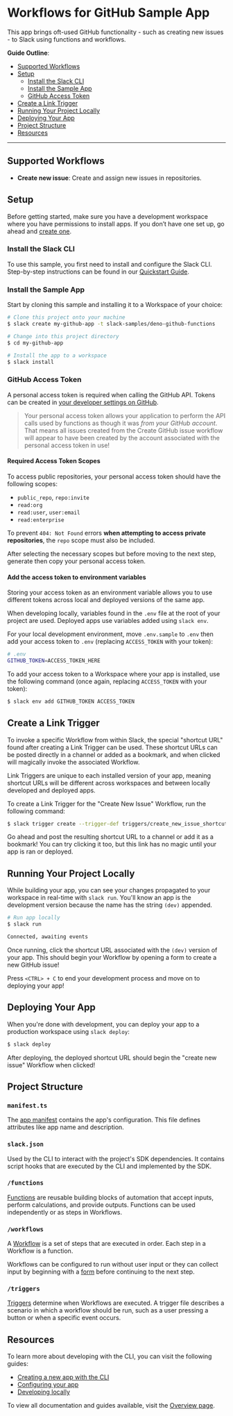 # Workflows for GitHub Sample App

This app brings oft-used GitHub functionality - such as creating new issues - to Slack using functions and workflows.

**Guide Outline**:

- [Supported Workflows](#supported-workflows)
- [Setup](#setup)
  - [Install the Slack CLI](#install-the-slack-cli)
  - [Install the Sample App](#install-the-sample-app)
  - [GitHub Access Token](#github-access-token)
- [Create a Link Trigger](#create-a-link-trigger)
- [Running Your Project Locally](#running-your-project-locally)
- [Deploying Your App](#deploying-your-app)
- [Project Structure](#project-structure)
- [Resources](#resources)

---

## Supported Workflows

- **Create new issue**: Create and assign new issues in repositories.

## Setup

Before getting started, make sure you have a development workspace where you
have permissions to install apps. If you don’t have one set up, go ahead and
[create one](https://slack.com/create).

### Install the Slack CLI

To use this sample, you first need to install and configure the Slack CLI.
Step-by-step instructions can be found in our
[Quickstart Guide](https://api.slack.com/future/quickstart).

### Install the Sample App

Start by cloning this sample and installing it to a Workspace of your choice:

```zsh
# Clone this project onto your machine
$ slack create my-github-app -t slack-samples/deno-github-functions

# Change into this project directory
$ cd my-github-app

# Install the app to a workspace
$ slack install
```

### GitHub Access Token

A personal access token is required when calling the GitHub API. Tokens can be
created in [your developer settings on GitHub](https://github.com/settings/tokens).

> Your personal access token allows your application to perform the API calls
used by functions as though it was _from your GitHub account_. That means all
issues created from the Create GitHub issue workflow will appear to have been
created by the account associated with the personal access token in use!

#### Required Access Token Scopes

To access public repositories, your personal access token should have the following scopes:

- `public_repo`, `repo:invite`
- `read:org`
- `read:user`, `user:email`
- `read:enterprise`

To prevent `404: Not Found` errors **when attempting to access private repositories**, the `repo` scope must also be included.

After selecting the necessary scopes but before moving to the next step, generate
then copy your personal access token.

#### Add the access token to environment variables

Storing your access token as an environment variable allows you to use
different tokens across local and deployed versions of the same app. 

When developing locally, variables found in the `.env` file at the root of your
project are used. Deployed apps use variables added using `slack env`.

For your local development environment, move `.env.sample` to `.env` then add
your access token to `.env` (replacing `ACCESS_TOKEN` with your token):

```bash
# .env
GITHUB_TOKEN=ACCESS_TOKEN_HERE
```

To add your access token to a Workspace where your app is installed, use the
following command (once again, replacing `ACCESS_TOKEN` with your token):

```zsh
$ slack env add GITHUB_TOKEN ACCESS_TOKEN
```

## Create a Link Trigger

To invoke a specific Workflow from within Slack, the special "shortcut URL"
found after creating a Link Trigger can be used. These shortcut URLs can be
posted directly in a channel or added as a bookmark, and when clicked will
magically invoke the associated Workflow.

Link Triggers are unique to each installed version of your app, meaning
shortcut URLs will be different across workspaces and between locally developed
and deployed apps.

To create a Link Trigger for the "Create New Issue" Workflow, run the following
command:

```zsh
$ slack trigger create --trigger-def triggers/create_new_issue_shortcut.ts
```

Go ahead and post the resulting shortcut URL to a channel or add it as a
bookmark! You can try clicking it too, but this link has no magic until your
app is ran or deployed.

## Running Your Project Locally

While building your app, you can see your changes propagated to your workspace
in real-time with `slack run`. You'll know an app is the development version
because the name has the string `(dev)` appended.

```zsh
# Run app locally
$ slack run

Connected, awaiting events
```

Once running, click the shortcut URL associated with the `(dev)` version of
your app. This should begin your Workflow by opening a form to create a new
GitHub issue!

Press `<CTRL> + C` to end your development process and move on to deploying
your app!

## Deploying Your App

When you're done with development, you can deploy your app to a production
workspace using `slack deploy`:

```zsh
$ slack deploy
```

After deploying, the deployed shortcut URL should begin the "create new issue"
Workflow when clicked!

## Project Structure

### `manifest.ts`

The [app manifest](https://api.slack.com/future/manifest) contains the app's
configuration. This file defines attributes like app name and description.

### `slack.json`

Used by the CLI to interact with the project's SDK dependencies. It contains
script hooks that are executed by the CLI and implemented by the SDK.

### `/functions`

[Functions](https://api.slack.com/future/functions) are reusable building blocks
of automation that accept inputs, perform calculations, and provide outputs.
Functions can be used independently or as steps in Workflows.

### `/workflows`

A [Workflow](https://api.slack.com/future/workflows) is a set of steps that are
executed in order. Each step in a Workflow is a function.

Workflows can be configured to run without user input or they can collect input
by beginning with a [form](https://api.slack.com/future/forms) before continuing
to the next step.

### `/triggers`

[Triggers](https://api.slack.com/future/triggers) determine when Workflows are
executed. A trigger file describes a scenario in which a workflow should be run,
such as a user pressing a button or when a specific event occurs.

## Resources

To learn more about developing with the CLI, you can visit the following guides:

- [Creating a new app with the CLI](https://api.slack.com/future/create)
- [Configuring your app](https://api.slack.com/future/manifest)
- [Developing locally](https://api.slack.com/future/run)

To view all documentation and guides available, visit the
[Overview page](https://api.slack.com/future/overview).
